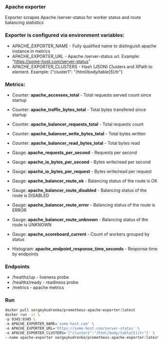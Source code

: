 ### Apache exporter 
Exporter scrapes Apache /server-status for worker status and route balancing statistics
 
### Exporter is configured via environment variables:
* APACHE_EXPORTER_NAME - Fully qualified name to distinguish apache instance in metrics
* APACHE_EXPORTER_URL - Apache /server-status url. Example: "https://some-host.com/server-status"
* APACHE_EXPORTER_CLUSTERS - Hash (JSON) Clusters and XPath to <TR> element. Example: {"cluster1": "/html/body/table[5]/tr"}

### Metrics:
* Counter: **apache_accesses_total** - Total requests served count since startup
* Counter: **apache_traffic_bytes_total** - Total bytes transfered since startup
* Counter: **apache_balancer_requests_total** - Total requests count
* Counter: **apache_balancer_write_bytes_total**  - Total bytes written
* Counter: **apache_balancer_read_bytes_total**  - Total bytes read

* Gauge: **apache_requests_per_second** - Requests per second
* Gauge: **apache_io_bytes_per_second** - Bytes write/read per second
* Gauge: **apache_io_bytes_per_request** - Bytes write/read  per request
* Gauge: **apache_balancer_route_ok**  - Balancing status of the route is OK
* Gauge: **apache_balancer_route_disabled** - Balancing status of the route is DISABLED
* Gauge: **apache_balancer_route_error** - Balancing status of the route is ERROR
* Gauge: **apache_balancer_route_unknown** - Balancing status of the route is UNKNOWN
* Gauge: **apache_scoreboard_current** - Count of workers grouped by status

* Histogram: **apache_endpoint_response_time_seconds** - Response time by endpoints

### Endpoints
* /healthz/up - liveness probe
* /healthz/ready - readiness probe
* /metrics - apache metrics

### Run
```bash
docker pull sergeykudrenko/prometheus-apache-exporter:latest
docker run -it \
-p 9345:9345 \
-e APACHE_EXPORTER_NAME='some-host.com' \
-e APACHE_EXPORTER_URL='https://some-host.com/server-status' \
-e APACHE_EXPORTER_CLUSTERS='{"cluster1":"/html/body/table[5]/tr"}' \
--name apache-exporter sergeykudrenko/prometheus-apache-exporter:latest
```
